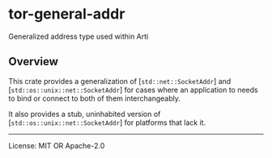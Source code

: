 # tor-general-addr

Generalized address type used within Arti

## Overview

This crate provides a generalization 
of [`std::net::SocketAddr`] and [`std::os::unix::net::SocketAddr`]
for cases where an application to needs to bind or connect
to both of them interchangeably.

It also provides a stub, uninhabited version of
[`std::os::unix::net::SocketAddr`] for platforms that lack it.

----

License: MIT OR Apache-2.0
